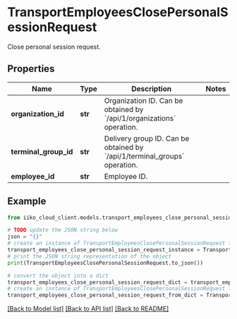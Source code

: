 # TransportEmployeesClosePersonalSessionRequest

Close personal session request.

## Properties

Name | Type | Description | Notes
------------ | ------------- | ------------- | -------------
**organization_id** | **str** | Organization ID.                Can be obtained by &#x60;/api/1/organizations&#x60; operation. | 
**terminal_group_id** | **str** | Delivery group ID.                Can be obtained by &#x60;/api/1/terminal_groups&#x60; operation. | 
**employee_id** | **str** | Employee ID. | 

## Example

```python
from iiko_cloud_client.models.transport_employees_close_personal_session_request import TransportEmployeesClosePersonalSessionRequest

# TODO update the JSON string below
json = "{}"
# create an instance of TransportEmployeesClosePersonalSessionRequest from a JSON string
transport_employees_close_personal_session_request_instance = TransportEmployeesClosePersonalSessionRequest.from_json(json)
# print the JSON string representation of the object
print(TransportEmployeesClosePersonalSessionRequest.to_json())

# convert the object into a dict
transport_employees_close_personal_session_request_dict = transport_employees_close_personal_session_request_instance.to_dict()
# create an instance of TransportEmployeesClosePersonalSessionRequest from a dict
transport_employees_close_personal_session_request_from_dict = TransportEmployeesClosePersonalSessionRequest.from_dict(transport_employees_close_personal_session_request_dict)
```
[[Back to Model list]](../README.md#documentation-for-models) [[Back to API list]](../README.md#documentation-for-api-endpoints) [[Back to README]](../README.md)


